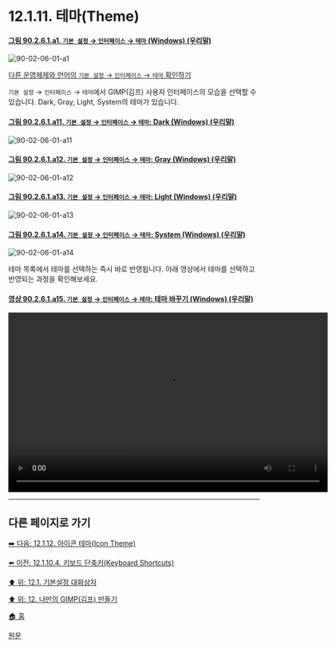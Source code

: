 # 12.1.11. 테마(Theme)

<a id="90-02-06-01-a1"></a>

#### [그림 90.2.6.1.a1. `기본 설정` → `인터페이스` → `테마` (Windows) (우리말)](./90-02-06-01-theme.md#90-02-06-01-a1)
![90-02-06-01-a1](https://github.com/wonder13662/gimp/assets/15767104/3809ad67-a5d8-4e7d-bb3d-2f7e82d44306)

[다른 운영체제와 언어의 `기본 설정` → `인터페이스` → `테마` 확인하기](./90-02-06-01-theme.md#90-02-06-01-a2)

`기본 설정` → `인터페이스` → `테마`에서 GIMP(김프) 사용자 인터페이스의 모습을 선택할 수 있습니다. Dark, Gray, Light, System의 테마가 있습니다.

<a id="90-02-06-01-a11"></a>

#### [그림 90.2.6.1.a11. `기본 설정` → `인터페이스` → `테마`: Dark (Windows) (우리말)](./90-02-06-01-theme.md#90-02-06-01-a11)
![90-02-06-01-a11](https://github.com/wonder13662/gimp/assets/15767104/5d5ca050-fd41-4bce-afc7-eb8c3e4e1a55)

<a id="90-02-06-01-a12"></a>

#### [그림 90.2.6.1.a12. `기본 설정` → `인터페이스` → `테마`: Gray (Windows) (우리말)](./90-02-06-01-theme.md#90-02-06-01-a12)
![90-02-06-01-a12](https://github.com/wonder13662/gimp/assets/15767104/649d8a55-6a83-4104-8947-54e50a69753f)

<a id="90-02-06-01-a13"></a>

#### [그림 90.2.6.1.a13. `기본 설정` → `인터페이스` → `테마`: Light (Windows) (우리말)](./90-02-06-01-theme.md#90-02-06-01-a13)
![90-02-06-01-a13](https://github.com/wonder13662/gimp/assets/15767104/04062d58-9446-447f-8338-237c66d8599b)

<a id="90-02-06-01-a14"></a>

#### [그림 90.2.6.1.a14. `기본 설정` → `인터페이스` → `테마`: System (Windows) (우리말)](./90-02-06-01-theme.md#90-02-06-01-a14)
![90-02-06-01-a14](https://github.com/wonder13662/gimp/assets/15767104/bffbaf5c-6aea-4ac2-ade0-d2e4965e8bff)

테마 목록에서 테마를 선택하는 즉시 바로 반영됩니다. 아래 영상에서 테마를 선택하고 반영되는 과정을 확인해보세요.

<a id="90-02-06-01-a15"></a>

#### [영상 90.2.6.1.a15. `기본 설정` → `인터페이스` → `테마`: 테마 바꾸기 (Windows) (우리말)](./90-02-06-01-theme.md#90-02-06-01-a15)
<video controls="controls" width="640" height="360"  src="https://github.com/wonder13662/gimp/assets/15767104/8dcc0fad-0d11-48c1-b6c1-77aa21fd6b9d"></video>

***

## 다른 페이지로 가기

[➡️ 다음: 12.1.12. 아이콘 테마(Icon Theme)](./12-01-12-icon-theme.md)

[⬅️ 이전: 12.1.10.4. 키보드 단축키(Keyboard Shortcuts)](./12-01-10-04-keyboard_shortcuts.md)

[⬆️ 위: 12.1. 기본설정 대화상자](./12-01-00-preference-dialog.md)

[⬆️ 위: 12. 나만의 GIMP(김프) 만들기](./12-00-enrich-my-gimp.md)

[🏠 홈](./00-home.md)

[원문](https://docs.gimp.org/2.10/ko/gimp-pimping.html#gimp-prefs-theme)
